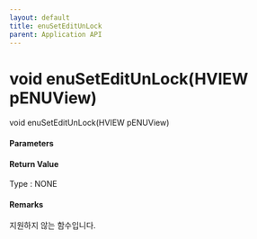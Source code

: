 ```yaml
---
layout: default
title: enuSetEditUnLock
parent: Application API
---
```

# void enuSetEditUnLock\(HVIEW pENUView\)

void enuSetEditUnLock\(HVIEW pENUView\)

#### Parameters



#### Return Value

Type : NONE

#### Remarks

지원하지 않는 함수입니다.

